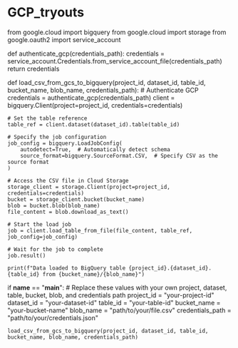 # GCP_tryouts


from google.cloud import bigquery
from google.cloud import storage
from google.oauth2 import service_account

def authenticate_gcp(credentials_path):
    credentials = service_account.Credentials.from_service_account_file(credentials_path)
    return credentials

def load_csv_from_gcs_to_bigquery(project_id, dataset_id, table_id, bucket_name, blob_name, credentials_path):
    # Authenticate GCP
    credentials = authenticate_gcp(credentials_path)
    client = bigquery.Client(project=project_id, credentials=credentials)

    # Set the table reference
    table_ref = client.dataset(dataset_id).table(table_id)

    # Specify the job configuration
    job_config = bigquery.LoadJobConfig(
        autodetect=True,  # Automatically detect schema
        source_format=bigquery.SourceFormat.CSV,  # Specify CSV as the source format
    )

    # Access the CSV file in Cloud Storage
    storage_client = storage.Client(project=project_id, credentials=credentials)
    bucket = storage_client.bucket(bucket_name)
    blob = bucket.blob(blob_name)
    file_content = blob.download_as_text()

    # Start the load job
    job = client.load_table_from_file(file_content, table_ref, job_config=job_config)

    # Wait for the job to complete
    job.result()

    print(f"Data loaded to BigQuery table {project_id}.{dataset_id}.{table_id} from {bucket_name}/{blob_name}")

if __name__ == "__main__":
    # Replace these values with your own project, dataset, table, bucket, blob, and credentials path
    project_id = "your-project-id"
    dataset_id = "your-dataset-id"
    table_id = "your-table-id"
    bucket_name = "your-bucket-name"
    blob_name = "path/to/your/file.csv"
    credentials_path = "path/to/your/credentials.json"

    load_csv_from_gcs_to_bigquery(project_id, dataset_id, table_id, bucket_name, blob_name, credentials_path)
